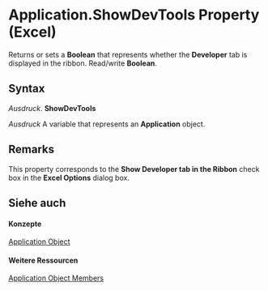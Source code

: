 
# Application.ShowDevTools Property (Excel)

Returns or sets a  **Boolean** that represents whether the **Developer** tab is displayed in the ribbon. Read/write **Boolean**.


## Syntax

 _Ausdruck_. **ShowDevTools**

 _Ausdruck_ A variable that represents an **Application** object.


## Remarks

This property corresponds to the  **Show Developer tab in the Ribbon** check box in the **Excel Options** dialog box.


## Siehe auch


#### Konzepte


[Application Object](19b73597-5cf9-4f56-8227-b5211f657f6f.md)
#### Weitere Ressourcen


[Application Object Members](http://msdn.microsoft.com/library/4cb9ca42-8d07-cc9c-2d80-4eb9a5921e1e%28Office.15%29.aspx)